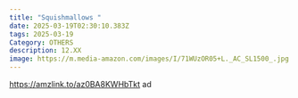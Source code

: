 ```yaml
---
title: "Squishmallows "
date: 2025-03-19T02:30:10.383Z
tags: 2025-03-19
Category: OTHERS
description: 12.XX
image: https://m.media-amazon.com/images/I/71WUzOR05+L._AC_SL1500_.jpg
---
```

https://amzlink.to/az0BA8KWHbTkt    ad